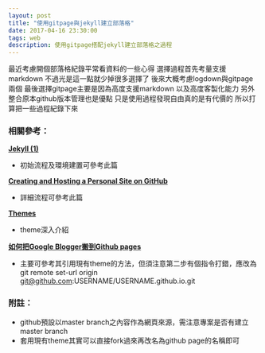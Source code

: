 ```yaml
---
layout: post
title: "使用gitpage與jekyll建立部落格"
date: 2017-04-16 23:30:00
tags: web
description: 使用gitpage搭配jekyll建立部落格之過程
---
```


最近考慮開個部落格紀錄平常看資料的一些心得
選擇過程首先考量支援markdown
不過光是這一點就少掉很多選擇了
後來大概考慮logdown與gitpage兩個
最後選擇gitpage主要是因為高度支援markdown
以及高度客製化能力
另外整合原本github版本管理也是優點
只是使用過程發現自由真的是有代價的
所以打算把一些過程紀錄下來
<br>

### 相關參考：

**[Jekyll (1) ](http://pigggggggggggggy.logdown.com/posts/2016/02/24/546001)**
- 初始流程及環境建置可參考此篇<br>

**[Creating and Hosting a Personal Site on GitHub](http://jmcglone.com/guides/github-pages/)**
- 詳細流程可參考此篇<br>

**[Themes](https://jekyllrb.com/docs/themes/)**
- theme深入介紹<br>

**[如何把Google Blogger搬到Github pages ](http://blog.kenyang.net/2015/11/26/move-blogger-to-github)**
- 主要可參考其引用現有theme的方法，但須注意第二步有個指令打錯，應改為<br>
git remote set-url origin git@github.com:USERNAME/USERNAME.github.io.git<br>

### 附註：
- github預設以master branch之內容作為網頁來源，需注意專案是否有建立master branch
- 套用現有theme其實可以直接fork過來再改名為github page的名稱即可
